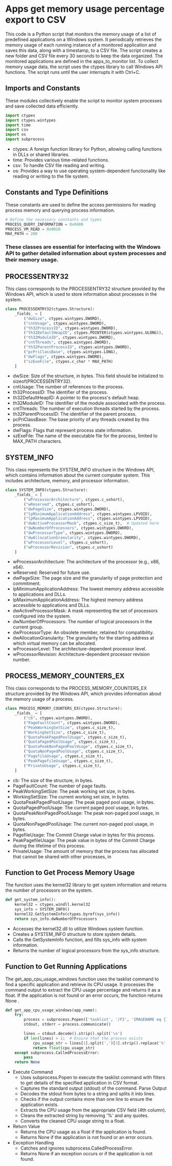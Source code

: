 # Apps get memory usage percentage export to CSV

This code is a Python script that monitors the memory usage of a list of predefined applications on a Windows system. 
It periodically retrieves the memory usage of each running instance of a monitored application and saves this data, along with a timestamp, to a CSV file. 
The script creates a new folder and CSV file every 30 seconds to keep the data organized. The monitored applications are defined in the apps_to_monitor list. 
To collect memory usage data, the script uses the ctypes library to call Windows API functions. The script runs until the user interrupts it with Ctrl+C.

## Imports and Constants
These modules collectively enable the script to monitor system processes and save collected data efficiently.
```python
import ctypes
import ctypes.wintypes
import time
import csv
import os
import subprocess
```
  - ctypes: A foreign function library for Python, allowing calling functions in DLLs or shared libraries.
  - time: Provides various time-related functions.
  - csv: To handle CSV file reading and writing.
  - os: Provides a way to use operating system-dependent functionality like reading or writing to the file system.
## Constants and Type Definitions
These constants are used to define the access permissions for reading process memory and querying process information.
```python
# Define the necessary constants and types
PROCESS_QUERY_INFORMATION = 0x0400
PROCESS_VM_READ = 0x0010
MAX_PATH = 260
```
### These classes are essential for interfacing with the Windows API to gather detailed information about system processes and their memory usage.
## PROCESSENTRY32
This class corresponds to the PROCESSENTRY32 structure provided by the Windows API, which is used to store information about processes in the system.
```python
class PROCESSENTRY32(ctypes.Structure):
    _fields_ = [
        ("dwSize", ctypes.wintypes.DWORD),
        ("cntUsage", ctypes.wintypes.DWORD),
        ("th32ProcessID", ctypes.wintypes.DWORD),
        ("th32DefaultHeapID", ctypes.POINTER(ctypes.wintypes.ULONG)),
        ("th32ModuleID", ctypes.wintypes.DWORD),
        ("cntThreads", ctypes.wintypes.DWORD),
        ("th32ParentProcessID", ctypes.wintypes.DWORD),
        ("pcPriClassBase", ctypes.wintypes.LONG),
        ("dwFlags", ctypes.wintypes.DWORD),
        ("szExeFile", ctypes.c_char * MAX_PATH)
    ]
```
  - dwSize: Size of the structure, in bytes. This field should be initialized to sizeof(PROCESSENTRY32).
  - cntUsage: The number of references to the process.
  - th32ProcessID: The identifier of the process.
  - th32DefaultHeapID: A pointer to the process's default heap.
  - th32ModuleID: The identifier of the module associated with the process.
  - cntThreads: The number of execution threads started by the process.
  - th32ParentProcessID: The identifier of the parent process.
  - pcPriClassBase: The base priority of any threads created by this process.
  - dwFlags: Flags that represent process state information.
  - szExeFile: The name of the executable file for the process, limited to MAX_PATH characters.
## SYSTEM_INFO
This class represents the SYSTEM_INFO structure in the Windows API, which contains information about the current computer system. This includes architecture, memory, and processor information.
```python
class SYSTEM_INFO(ctypes.Structure):
    _fields_ = [
        ("wProcessorArchitecture", ctypes.c_ushort),
        ("wReserved", ctypes.c_ushort),
        ("dwPageSize", ctypes.wintypes.DWORD),
        ("lpMinimumApplicationAddress", ctypes.wintypes.LPVOID),
        ("lpMaximumApplicationAddress", ctypes.wintypes.LPVOID),
        ("dwActiveProcessorMask", ctypes.c_size_t),  # Updated here
        ("dwNumberOfProcessors", ctypes.wintypes.DWORD),
        ("dwProcessorType", ctypes.wintypes.DWORD),
        ("dwAllocationGranularity", ctypes.wintypes.DWORD),
        ("wProcessorLevel", ctypes.c_ushort),
        ("wProcessorRevision", ctypes.c_ushort)
    ]
```
  - wProcessorArchitecture: The architecture of the processor (e.g., x86, x64).
  - wReserved: Reserved for future use.
  - dwPageSize: The page size and the granularity of page protection and commitment.
  - lpMinimumApplicationAddress: The lowest memory address accessible to applications and DLLs.
  - lpMaximumApplicationAddress: The highest memory address accessible to applications and DLLs.
  - dwActiveProcessorMask: A mask representing the set of processors configured into the system.
  - dwNumberOfProcessors: The number of logical processors in the current group.
  - dwProcessorType: An obsolete member, retained for compatibility.
  - dwAllocationGranularity: The granularity for the starting address at which virtual memory can be allocated.
  - wProcessorLevel: The architecture-dependent processor level.
  - wProcessorRevision: Architecture-dependent processor revision number.
## PROCESS_MEMORY_COUNTERS_EX
This class corresponds to the PROCESS_MEMORY_COUNTERS_EX structure provided by the Windows API, which provides information about the memory usage of a process.
```python
class PROCESS_MEMORY_COUNTERS_EX(ctypes.Structure):
    _fields_ = [
        ("cb", ctypes.wintypes.DWORD),
        ("PageFaultCount", ctypes.wintypes.DWORD),
        ("PeakWorkingSetSize", ctypes.c_size_t),
        ("WorkingSetSize", ctypes.c_size_t),
        ("QuotaPeakPagedPoolUsage", ctypes.c_size_t),
        ("QuotaPagedPoolUsage", ctypes.c_size_t),
        ("QuotaPeakNonPagedPoolUsage", ctypes.c_size_t),
        ("QuotaNonPagedPoolUsage", ctypes.c_size_t),
        ("PagefileUsage", ctypes.c_size_t),
        ("PeakPagefileUsage", ctypes.c_size_t),
        ("PrivateUsage", ctypes.c_size_t),
    ]
```
  - cb: The size of the structure, in bytes.
  - PageFaultCount: The number of page faults.
  - PeakWorkingSetSize: The peak working set size, in bytes.
  - WorkingSetSize: The current working set size, in bytes.
  - QuotaPeakPagedPoolUsage: The peak paged pool usage, in bytes.
  - QuotaPagedPoolUsage: The current paged pool usage, in bytes.
  - QuotaPeakNonPagedPoolUsage: The peak non-paged pool usage, in bytes.
  - QuotaNonPagedPoolUsage: The current non-paged pool usage, in bytes.
  - PagefileUsage: The Commit Charge value in bytes for this process.
  - PeakPagefileUsage: The peak value in bytes of the Commit Charge during the lifetime of this process.
  - PrivateUsage: The amount of memory that the process has allocated that cannot be shared with other processes, in
## Function to Get Process Memory Usage
The function uses the kernel32 library to get system information and returns the number of processors on the system.
```python
def get_system_info():
    kernel32 = ctypes.windll.kernel32
    sys_info = SYSTEM_INFO()
    kernel32.GetSystemInfo(ctypes.byref(sys_info))
    return sys_info.dwNumberOfProcessors
```
  - Accesses the kernel32.dll to utilize Windows system function.
  - Creates a SYSTEM_INFO structure to store system details.
  - Calls the GetSystemInfo function, and fills sys_info with system information.
  - Returns the number of logical processors from the sys_info structure.
## Function to Get Running Applications
The get_app_cpu_usage_windows function uses the tasklist command to find a specific application and retrieve its CPU usage. It processes the command output to extract the CPU usage percentage and returns it as a float. If the application is not found or an error occurs, the function returns
None
.
```python
def get_app_cpu_usage_windows(app_name):
    try:
        process = subprocess.Popen(['tasklist', '/FI', 'IMAGENAME eq {}'.format(app_name), '/FO', 'CSV'], stdout=subprocess.PIPE, shell=True)
        stdout, stderr = process.communicate()

        lines = stdout.decode().strip().split('\n')
        if len(lines) > 1:  # Ensure that the process exists
            cpu_usage_str = lines[1].split(',')[3].strip().replace('%', '').replace('"', '')
            return float(cpu_usage_str)
    except subprocess.CalledProcessError:
        pass
    return None
```
  - Execute Command
    - Uses subprocess.Popen to execute the tasklist command with filters to get details of the specified application in CSV format.
    - Captures the standard output (stdout) of the command.
  Parse Output
    - Decodes the stdout from bytes to a string and splits it into lines.
    - Checks if the output contains more than one line to ensure the application exists.
    - Extracts the CPU usage from the appropriate CSV field (4th column).
    - Cleans the extracted string by removing '%' and any quotes.
    - Converts the cleaned CPU usage string to a float.
  - Return Value
    - Returns the CPU usage as a float if the application is found.
    - Returns None if the application is not found or an error occurs.
  - Exception Handling
    - Catches and ignores subprocess.CalledProcessError.
    - Returns None if an exception occurs or if the application is not found.

